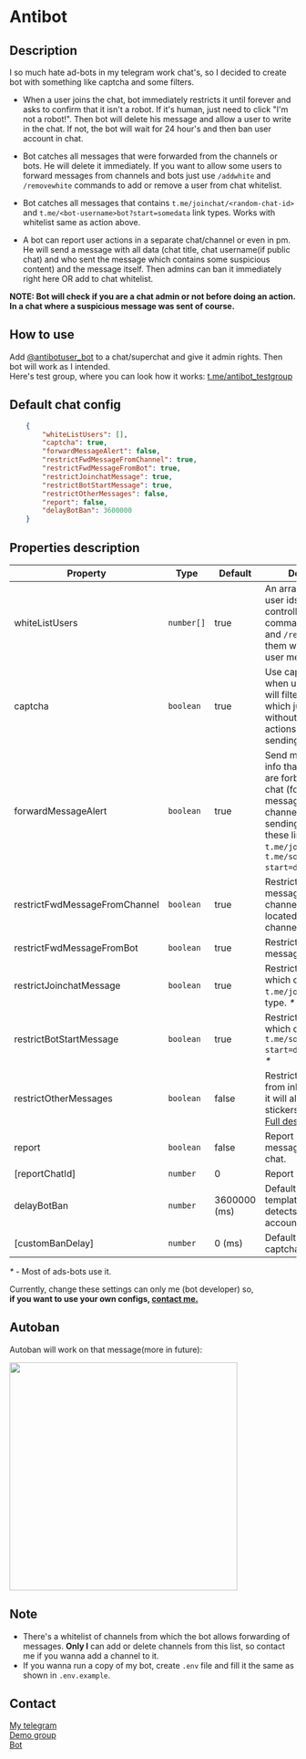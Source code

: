 # Antibot

## Description

I so much hate ad-bots in my telegram work chat's, so I decided to create bot with something like captcha and some filters.  

- When a user joins the chat, bot immediately restricts it until forever and asks to confirm that it isn't a robot. If it's human, just need to click "I'm not a robot!". Then bot will delete his message and allow a user to write in the chat. If not, the bot will wait for 24 hour's and then ban user account in chat.  

- Bot catches all messages that were forwarded from the channels or bots. He will delete it immediately. If you want to allow some users to forward messages from channels and bots just use `/addwhite` and `/removewhite` commands to add or remove a user from chat whitelist.

- Bot catches all messages that contains `t.me/joinchat/<random-chat-id>` and `t.me/<bot-username>bot?start=somedata` link types. Works with whitelist same as action above.

- A bot can report user actions in a separate chat/channel or even in pm. He will send a message with all data (chat title, chat username(if public chat) and who sent the message which contains some suspicious content) and the message itself. Then admins can ban it immediately right here OR add to chat whitelist.  

**NOTE: Bot will check if you are a chat admin or not before doing an action. In a chat where a suspicious message was sent of course.**  

## How to use

Add [@antibotuser_bot](https://t.me/antibotuser_bot) to a chat/superchat and give it admin rights. Then bot will work as I intended.  
Here's test group, where you can look how it works: [t.me/antibot_testgroup](https://t.me/antibot_testgroup)

## Default chat config

```json
    {
        "whiteListUsers": [],
        "captcha": true,
        "forwardMessageAlert": false,
        "restrictFwdMessageFromChannel": true,
        "restrictFwdMessageFromBot": true,
        "restrictJoinchatMessage": true,
        "restrictBotStartMessage": true,
        "restrictOtherMessages": false,
        "report": false,
        "delayBotBan": 3600000
    }
```

## Properties description

| Property | Type | Default | Description |  
| - | - | - | - |
| whiteListUsers | `number[]` | true |An array of whitelisted user ids. Can be controlled with commands `/addwhite` and `/removewhite` (Use them with *reply* on user message). |  
| captcha | `boolean` | true | Use captcha feature when user join chat. (It will filter these bots which just join chat without any other actions except sending ads.) |
| forwardMessageAlert | `boolean` | true | Send message with info that some actions are forbidden in this chat (forwarding message from channel, from bot or sending message with these links type: `t.me/joinchat` and `t.me/somebotusername?start=data`) |
| restrictFwdMessageFromChannel | `boolean` | true | Restrict forwarding message from channels which not located in white channels list. _*_|
| restrictFwdMessageFromBot | `boolean` | true | Restrict forwarding message from bots. |
| restrictJoinchatMessage | `boolean` | true | Restrict messages which contains `t.me/joinchat` links type. _*_ |
| restrictBotStartMessage | `boolean` | true | Restrict messages which contains `t.me/somebotusername?start=data` links type. _*_ |
| restrictOtherMessages | `boolean` | false | Restrict messages from inline bots. (Yes, it will also disable gifs, stickers and games. [Full description](https://core.telegram.org/bots/api#restrictchatmember).) |
| report | `boolean` | false | Report suspicious messages to report chat. |
| [reportChatId] | `number` | 0 | Report chat id |
| delayBotBan | `number` | 3600000 (ms) | Default ban delay if template detector detects bot-like account. |
| [customBanDelay] | `number` | 0 (ms) | Default ban delay for captcha. |

_*_ - Most of ads-bots use it.

Currently, change these settings can only me (bot developer) so,  
**if you want to use your own configs, [contact me.](#contact)**

## Autoban 

Autoban will work on that message(more in future):

<img src='https://i.imgur.com/AdO1apG.png' width='400px' height='auto'>

## Note

- There's a whitelist of channels from which the bot allows forwarding of messages. **Only I** can add or delete channels from this list, so contact me if you wanna add a channel to it.
- If you wanna run a copy of my bot, create `.env` file and fill it the same as shown in `.env.example`.

## Contact

[My telegram](https://t.me/ejnshtein)  
[Demo group](https://t.me/antibot_testgroup)  
[Bot](https://t.me/antibotuser_bot)
